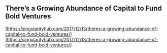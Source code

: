 ## There’s a Growing Abundance of Capital to Fund Bold Ventures
  
  [https://singularityhub.com/2017/12/13/theres-a-growing-abundance-of-capital-to-fund-bold-ventures/](https://singularityhub.com/2017/12/13/theres-a-growing-abundance-of-capital-to-fund-bold-ventures/)